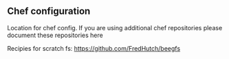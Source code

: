 ## Chef configuration 

Location for chef config. If you are using additional chef repositories please document these repositories here

Recipies for scratch fs:
https://github.com/FredHutch/beegfs

